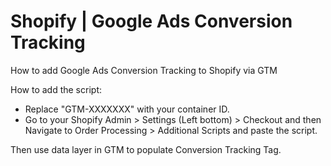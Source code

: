 # Shopify | Google Ads Conversion Tracking
How to add Google Ads Conversion Tracking to Shopify via GTM

How to add the script: 
- Replace "GTM-XXXXXXX" with your container ID.
- Go to your Shopify Admin > Settings (Left bottom) > Checkout and then Navigate to Order Processing > Additional Scripts and paste the script.

Then use data layer in GTM to populate Conversion Tracking Tag.
